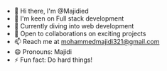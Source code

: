 - 👋 Hi there, I'm @Majidied
- 👀 I'm keen on Full stack development
- 🌱 Currently diving into web development
- 💞️ Open to collaborations on  exciting projects
- 📫 Reach me at mohammedmajidi321@gmail.com
- 😄 Pronouns: Majidi
- ⚡ Fun fact: Do hard things!

<!---
Majidied/Majidied is a ✨ special ✨ repository because its `README.md` (this file) appears on your GitHub profile.
You can click the Preview link to take a look at your changes.
--->
